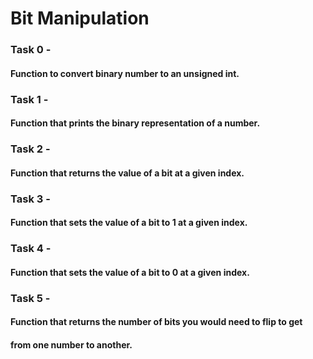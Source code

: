 # Bit Manipulation


### Task 0 -
####	 Function to convert binary number to an unsigned int.

### Task 1 -
####	 Function that prints the binary representation of a number.

### Task 2 -
####	 Function that returns the value of a bit at a given index.

### Task 3 -
####	 Function that sets the value of a bit to 1 at a given index.

### Task 4 -
####	 Function that sets the value of a bit to 0 at a given index.

### Task 5 -
####	 Function that returns the number of bits you would need to flip to get 
####	 from one number to another.